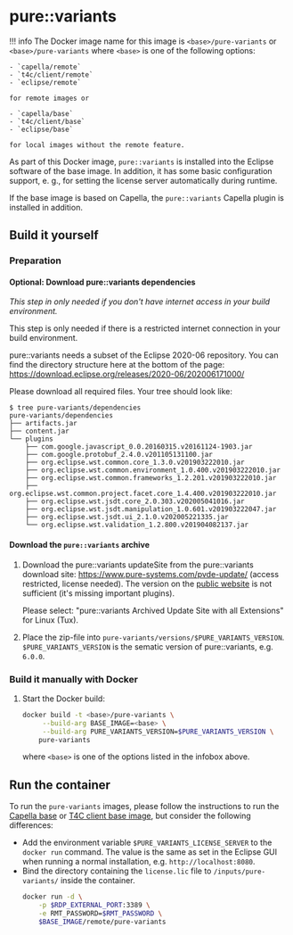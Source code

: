 <!--
 ~ SPDX-FileCopyrightText: Copyright DB Netz AG and the capella-collab-manager contributors
 ~ SPDX-License-Identifier: Apache-2.0
 -->

# pure::variants

<!-- prettier-ignore -->
!!! info
    The Docker image name for this image is `<base>/pure-variants` or `<base>/pure-variants`
    where `<base>` is one of the following options:

    - `capella/remote`
    - `t4c/client/remote`
    - `eclipse/remote`

    for remote images or

    - `capella/base`
    - `t4c/client/base`
    - `eclipse/base`

    for local images without the remote feature.

As part of this Docker image, `pure::variants` is installed into the Eclipse software of the base image.
In addition, it has some basic configuration support, e. g., for setting the license server automatically during runtime.

If the base image is based on Capella, the `pure::variants` Capella plugin is installed in addition.

## Build it yourself

### Preparation

#### Optional: Download pure::variants dependencies

_This step in only needed if you don't have internet access in your build environment._

This step is only needed if there is a restricted internet connection in your build environment.

pure::variants needs a subset of the Eclipse 2020-06 repository.
You can find the directory structure here at the bottom of the page: <https://download.eclipse.org/releases/2020-06/202006171000/>

Please download all required files. Your tree should look like:

```text
$ tree pure-variants/dependencies
pure-variants/dependencies
├── artifacts.jar
├── content.jar
└── plugins
    ├── com.google.javascript_0.0.20160315.v20161124-1903.jar
    ├── com.google.protobuf_2.4.0.v201105131100.jar
    ├── org.eclipse.wst.common.core_1.3.0.v201903222010.jar
    ├── org.eclipse.wst.common.environment_1.0.400.v201903222010.jar
    ├── org.eclipse.wst.common.frameworks_1.2.201.v201903222010.jar
    ├── org.eclipse.wst.common.project.facet.core_1.4.400.v201903222010.jar
    ├── org.eclipse.wst.jsdt.core_2.0.303.v202005041016.jar
    ├── org.eclipse.wst.jsdt.manipulation_1.0.601.v201903222047.jar
    ├── org.eclipse.wst.jsdt.ui_2.1.0.v202005221335.jar
    └── org.eclipse.wst.validation_1.2.800.v201904082137.jar
```

#### Download the `pure::variants` archive

1.  Download the pure::variants updateSite from the pure::variants download site: <https://www.pure-systems.com/pvde-update/> (access restricted, license needed).
    The version on the [public website](https://www.pure-systems.com/pv-update/) is not sufficient (it's missing important plugins).

    Please select: "pure::variants Archived Update Site with all Extensions" for Linux (Tux).

1.  Place the zip-file into `pure-variants/versions/$PURE_VARIANTS_VERSION`.
    `$PURE_VARIANTS_VERSION` is the sematic version of pure::variants, e.g. `6.0.0`.

### Build it manually with Docker

1. Start the Docker build:

   ```zsh
   docker build -t <base>/pure-variants \
   	    --build-arg BASE_IMAGE=<base> \
        --build-arg PURE_VARIANTS_VERSION=$PURE_VARIANTS_VERSION \
       pure-variants
   ```

   where `<base>` is one of the options listed in the infobox above.

## Run the container

To run the `pure-variants` images, please follow the instructions to run the [Capella base](./base.md) or [T4C client base image](capella/t4c/base.md), but consider the following differences:

- Add the environment variable `$PURE_VARIANTS_LICENSE_SERVER` to the `docker run` command. The value is the same as set in the Eclipse GUI when running a normal installation, e.g. `http://localhost:8080`.
- Bind the directory containing the `license.lic` file to `/inputs/pure-variants/` inside the container.
  ```zsh
  docker run -d \
      -p $RDP_EXTERNAL_PORT:3389 \
      -e RMT_PASSWORD=$RMT_PASSWORD \
      $BASE_IMAGE/remote/pure-variants
  ```
